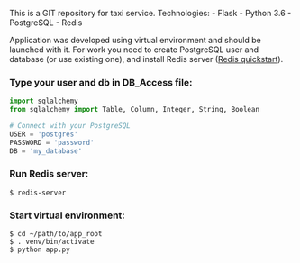 This is a GIT repository for taxi service.
Technologies: 
	- Flask
	- Python 3.6
	- PostgreSQL
	- Redis

Application was developed using virtual environment and should be launched with it. For work you need to create PostgreSQL user and database (or use existing one), and install Redis server ([Redis quickstart](https://redis.io/topics/quickstart)). 

### Type your user and db in DB_Access file:


```python
import sqlalchemy
from sqlalchemy import Table, Column, Integer, String, Boolean

# Connect with your PostgreSQL
USER = 'postgres'
PASSWORD = 'password'
DB = 'my_database'
```

### Run Redis server:

```
$ redis-server
```

### Start virtual environment:

```
$ cd ~/path/to/app_root
$ . venv/bin/activate
$ python app.py
```
